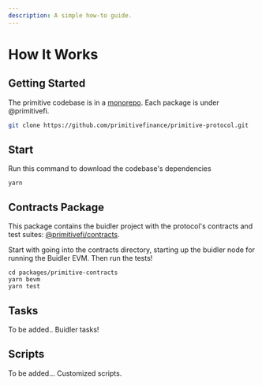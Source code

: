 ```yaml
---
description: A simple how-to guide.
---
```


# How It Works

## Getting Started

The primitive codebase is in a [monorepo](https://github.com/primitivefinance/primitive-protocol). Each package is under @primitivefi.

```bash
git clone https://github.com/primitivefinance/primitive-protocol.git
```

## Start

Run this command to download the codebase's dependencies

```text
yarn
```

## Contracts Package

This package contains the buidler project with the protocol's contracts and test suites: [@primitivefi/contracts](https://www.npmjs.com/package/@primitivefi/contracts).

Start with going into the contracts directory, starting up the buidler node for running the Buidler EVM. Then run the tests!

```text
cd packages/primitive-contracts
yarn bevm
yarn test
```

## Tasks

To be added.. Buidler tasks!

## Scripts

To be added... Customized scripts.

